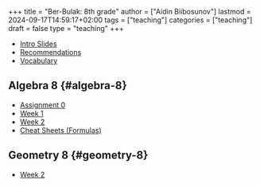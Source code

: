 +++
title = "Ber-Bulak: 8th grade"
author = ["Aidin Biibosunov"]
lastmod = 2024-09-17T14:59:17+02:00
tags = ["teaching"]
categories = ["teaching"]
draft = false
type = "teaching"
+++

-   [Intro Slides](/reveal_js_talks/intro_me/intro.html)
-   [Recommendations](/html_files/recommendations.html)
-   [Vocabulary](/pdf_files/berbulak/algebra_8/assignments/vocab.html)


## Algebra 8 {#algebra-8}

-   [Assignment 0](/pdf_files/berbulak/algebra_8/assignments/week1_asst0.html)
-   [Week 1 ](/pdf_files/berbulak/algebra_8/assignments/week1_lesson1.html)
-   [Week 2](/pdf_files/berbulak/algebra_8/assignments/algebra8_week2.html)
-   [Cheat Sheets (Formulas)](/pdf_files/berbulak/algebra_8/assignments/cheatsheets.html)


## Geometry 8 {#geometry-8}

-   [Week 2](/pdf_files/berbulak/geometry_8/geometry8_week2.html)